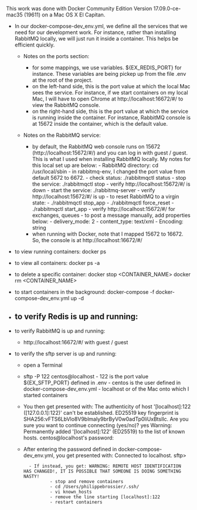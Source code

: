 This work was done with Docker Community Edition Version 17.09.0-ce-mac35 (19611) on a Mac OS X El Capitan.


- In our docker-compose-dev_env.yml, we define all the services that we need for our development work. For instance, rather than installing RabbitMQ locally, we will just run it inside a container. This helps be efficient quickly.
	- Notes on the ports section:
		- for some mappings, we use variables. ${EX_REDIS_PORT} for instance. These variables are being pickep up from the file .env at the root of the project.
		- on the left-hand side, this is the port value at which the local Mac sees the service. For instance, if we start containers on my local Mac, I will have to open Chrome at http://localhost:16672/#/ to view the RabbitMQ console.
		- on the right-hand side, this is the port value at which the service is running inside the container. For instance, RabbitMQ console is at 15672 inside the container, which is the default value.

	- Notes on the RabbitMQ service:
		- by default, the RabbitMQ web console runs on 15672 (http://localhost:15672/#/) and you can log in with guest / guest. This is what I used when installing RabbitMQ locally. My notes for this local set up are below:
				- RabbitMQ directory: cd /usr/local/sbin
					- in rabbitmq-env, I changed the port value from default 5672 to 6672.
				- check status: ./rabbitmqctl status
				- stop the service: ./rabbitmqctl stop
						- verify http://localhost:15672/#/ is down
				- start the service: ./rabbitmq-server
						- verify http://localhost:15672/#/ is up
				- to reset RabbitMQ to a virgin state:
						- ./rabbitmqctl stop_app
						- ./rabbitmqctl force_reset
						- ./rabbitmqctl start_app
						- verify http://localhost:15672/#/ for exchanges, queues
				- to post a message manually, add properties below:
						- delivery_mode: 2
						- content_type: text/xml
						- Encoding: string
		- when running with Docker, note that I mapped 15672 to 16672. So, the console is at http://localhost:16672/#/


- to view running containers:
docker ps


- to view all containers:
docker ps -a


- to delete a specific container:
docker stop <CONTAINER_NAME>
docker rm <CONTAINER_NAME>


- to start containers in the background:
docker-compose -f docker-compose-dev_env.yml up -d  


- to verify Redis is up and running:
	-

- to verify RabbitMQ is up and running:
	- http://localhost:16672/#/ with guest / guest


- to verify the sftp server is up and running:
	- open a Terminal
	- sftp -P 122 centos@localhost
			- 122 is the port value ${EX_SFTP_PORT} defined in .env
			- centos is the user defined in docker-compose-dev_env.yml
			- localhost or <host-ip> of the Mac onto which I started containers
	- You then get presented with:
			The authenticity of host '[localhost]:122 ([127.0.0.1]:122)' can't be established.
			ED25519 key fingerprint is SHA256:vFTS6LbVlo8V9blmaIy9brByV0w0adTp0liUxBtslIc.
			Are you sure you want to continue connecting (yes/no)? yes
			Warning: Permanently added '[localhost]:122' (ED25519) to the list of known hosts.
			centos@localhost's password: 
	- After entering the password defined in docker-compose-dev_env.yml, you get presented with:
			Connected to localhost.
			sftp> 

			- If instead, you get: WARNING: REMOTE HOST IDENTIFICATION HAS CHANGED!, IT IS POSSIBLE THAT SOMEONE IS DOING SOMETHING NASTY!
					- stop and remove containers
					- cd /Users/philippebrossier/.ssh/
					- vi known_hosts
					- remove the line starting [localhost]:122
					- restart containers
